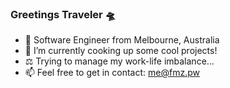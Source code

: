 ### Greetings Traveler 🛸

- 🦘 Software Engineer from Melbourne, Australia
- 🍳 I’m currently cooking up some cool projects!
- ⚖️ Trying to manage my work-life imbalance...
- 📫 Feel free to get in contact: <me@fmz.pw>

<!--- 👀 [https://www.youtube.com/watch?v=5rAOyh7YmEc&ab](https://www.youtube.com/watch?v=5rAOyh7YmEc&ab) -->
